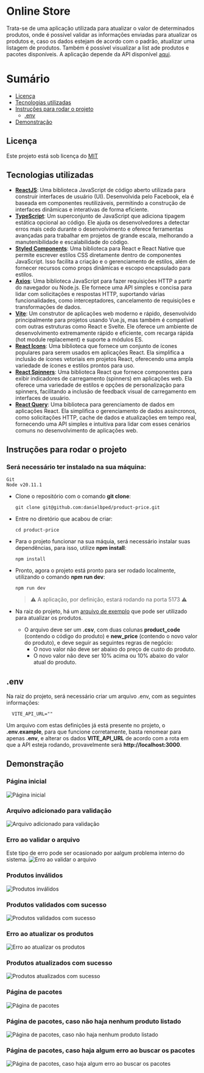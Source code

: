 # Online Store

Trata-se de uma aplicação utilizada para atualizar o valor de determinados produtos, onde é possível validar as informações enviadas para atualizar os produtos e, caso os dados estejam de acordo com o padrão, atualizar uma listagem de produtos. Também é possível visualizar a list ade produtos e pacotes disponíveis. A aplicação depende da API disponível [aqui](https://github.com/danielbped/product-price-api).

# Sumário
- [Licença](#licenca)
- [Tecnologias utilizadas](#tecnologias)
- [Instruções para rodar o projeto](#instrucoes)
  - [.env](#env)
- [Demonstração](#demo)

## Licença <a name="licenca"></a>
Este projeto está sob licença do [MIT](https://github.com/danielbped/product-price/blob/master/LICENSE)

## Tecnologias utilizadas <a name="tecnologias"></a>
- [**ReactJS**](https://react.dev/): Uma biblioteca JavaScript de código aberto utilizada para construir interfaces de usuário (UI). Desenvolvida pelo Facebook, ela é baseada em componentes reutilizáveis, permitindo a construção de interfaces dinâmicas e interativas de forma eficiente.
- [**TypeScript**](https://www.typescriptlang.org/): Um superconjunto de JavaScript que adiciona tipagem estática opcional ao código. Ele ajuda os desenvolvedores a detectar erros mais cedo durante o desenvolvimento e oferece ferramentas avançadas para trabalhar em projetos de grande escala, melhorando a manutenibilidade e escalabilidade do código.
- [**Styled Components**](https://styled-components.com/): Uma biblioteca para React e React Native que permite escrever estilos CSS diretamente dentro de componentes JavaScript. Isso facilita a criação e o gerenciamento de estilos, além de fornecer recursos como props dinâmicas e escopo encapsulado para estilos.
- [**Axios**](https://axios-http.com/ptbr/docs/intro): Uma biblioteca JavaScript para fazer requisições HTTP a partir do navegador ou Node.js. Ele fornece uma API simples e concisa para lidar com solicitações e respostas HTTP, suportando várias funcionalidades, como interceptadores, cancelamento de requisições e transformações de dados.
- [**Vite**](https://vitejs.dev/): Um construtor de aplicações web moderno e rápido, desenvolvido principalmente para projetos usando Vue.js, mas também é compatível com outras estruturas como React e Svelte. Ele oferece um ambiente de desenvolvimento extremamente rápido e eficiente, com recarga rápida (hot module replacement) e suporte a módulos ES.
- [**React Icons**](https://react-icons.github.io/react-icons/): Uma biblioteca que fornece um conjunto de ícones populares para serem usados em aplicações React. Ela simplifica a inclusão de ícones vetoriais em projetos React, oferecendo uma ampla variedade de ícones e estilos prontos para uso.
- [**React Spinners**](https://www.davidhu.io/react-spinners/): Uma biblioteca React que fornece componentes para exibir indicadores de carregamento (spinners) em aplicações web. Ela oferece uma variedade de estilos e opções de personalização para spinners, facilitando a inclusão de feedback visual de carregamento em interfaces de usuário.
- [**React Query**](https://tanstack.com/query/latest): Uma biblioteca para gerenciamento de dados em aplicações React. Ela simplifica o gerenciamento de dados assíncronos, como solicitações HTTP, cache de dados e atualizações em tempo real, fornecendo uma API simples e intuitiva para lidar com esses cenários comuns no desenvolvimento de aplicações web.

## Instruções para rodar o projeto <a name="instrucoes"></a>

### Será necessário ter instalado na sua máquina:

    Git
    Node v20.11.1

- Clone o repositório com o comando **git clone**:

      git clone git@github.com:danielbped/product-price.git

- Entre no diretório que acabou de criar:

      cd product-price

- Para o projeto funcionar na sua máquia, será necessário instalar suas dependências, para isso, utilize **npm install**:

      npm install

- Pronto, agora o projeto está pronto para ser rodado localmente, utilizando o comando **npm run dev**:

      npm run dev

    > ⚠️ A aplicação, por definição, estará rodando na porta 5173 ⚠️

- Na raiz do projeto, há um [arquivo de exemplo](https://github.com/danielbped/product-price/blob/master/public/atualizacao_preco_exemplo.csv) que pode ser utilizado para atualizar os produtos.

  - O arquivo deve ser um **.csv**, com duas colunas **product_code** (contendo o código do produto) e **new_price** (contendo o novo valor do produto), e deve seguir as seguintes regras de negócio:
    - O novo valor não deve ser abaixo do preço de custo do produto.
    - O novo valor não deve ser 10% acima ou 10% abaixo do valor atual do produto.

## .env <a name="env"></a>

Na raiz do projeto, será necessário criar um arquivo .env, com as seguintes informações:

```
  VITE_API_URL=""
```

Um arquivo com estas definições já está presente no projeto, o **.env.example**, para que funcione corretamente, basta renomear para apenas **.env**, e alterar os dados **VITE_API_URL** de acordo com a rota em que a API esteja rodando, provavelmente será **http://localhost:3000**.

## Demonstração <a name="demo"></a>

### Página inicial

![Página inicial](./public/images/initial_page.png)

### Arquivo adicionado para validação

![Arquivo adicionado para validação](./public/images/add_file.png)

### Erro ao validar o arquivo

Este tipo de erro pode ser ocasionado por aalgum problema interno do sistema.
![Erro ao validar o arquivo](./public/images/validate_error.png)

### Produtos inválidos

![Produtos inválidos](./public/images/validate_items_error.png)

### Produtos validados com sucesso

![Produtos validados com sucesso](./public/images/validate_success.png)

### Erro ao atualizar os produtos

![Erro ao atualizar os produtos](./public/images/update_error.png)

### Produtos atualizados com sucesso

![Produtos atualizados com sucesso](./public/images/update_success.png)

### Página de pacotes

![Página de pacotes](./public/images/packs.png)

### Página de pacotes, caso não haja nenhum produto listado

![Página de pacotes, caso não haja nenhum produto listado](./public/images/packs_empty_list.png)

### Página de pacotes, caso haja algum erro ao buscar os pacotes

![Página de pacotes, caso haja algum erro ao buscar os pacotes](./public/images/get_packs_error.png)